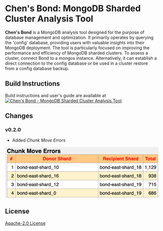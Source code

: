 # Chen's Bond: MongoDB Sharded Cluster Analysis Tool

**Chen's Bond** is a MongoDB analysis tool designed for the purpose of database management and optimization. It primarily operates by querying the 'config' database, providing users with valuable insights into their MongoDB deployment. The tool is particularly focused on improving the performance and efficiency of MongoDB sharded clusters.  To assess a cluster, connect Bond to a mongos instance. Alternatively, it can establish a direct connection to the config database or be used in a cluster restore from a config database backup.

## Build Instructions
Build instructions and user's guide are available at [![Chen's Bond - MongoDB Sharded Cluster Analysis Tool](https://img.youtube.com/vi/equz1z0igv0/0.jpg)](https://youtu.be/equz1z0igv0).

## Changes
### v0.2.0
- Added *Chunk Move Errors*

![Chunk Move Errors](docs/chunk_move_errors.png)

## License
[Apache-2.0 License](LICENSE)
